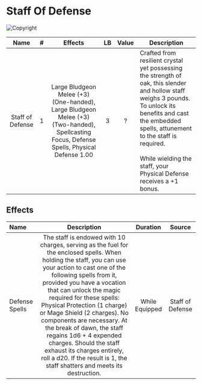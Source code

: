 # Staff Of Defense

![Copyright]()

|       Name       | # |                                         Effects                                         | LB | Value | Description                                                                                                                                                                                                                                                                                 |
| :--------------: | :-: | :-------------------------------------------------------------------------------------: | :-: | :---: | ------------------------------------------------------------------------------------------------------------------------------------------------------------------------------------------------------------------------------------------------------------------------------------------- |
| Staff of Defense | 1 | Large Bludgeon Melee (+3) (One-handed), Large Bludgeon Melee (+3) (Two-handed), Spellcasting Focus, Defense Spells, Physical Defense 1.00 | 3 |   ?   | Crafted from resilient crystal yet possessing the strength of oak, this slender and hollow staff weighs 3 pounds. To unlock its benefits and cast the embedded spells, attunement to the staff is required.<br /><br />While wielding the staff, your Physical Defense receives a +1 bonus. |

## Effects

| Name           |                                                                                                                                                                                                                                                                           Description                                                                                                                                                                                                                                                                           |    Duration    |      Source      |
| :------------- | :------------------------------------------------------------------------------------------------------------------------------------------------------------------------------------------------------------------------------------------------------------------------------------------------------------------------------------------------------------------------------------------------------------------------------------------------------------------------------------------------------------------------------------------------------: | :------------: | :--------------: |
| Defense Spells | The staff is endowed with 10 charges, serving as the fuel for the enclosed spells. When holding the staff, you can use your action to cast one of the following spells from it, provided you have a vocation that can unlock the magic required for these spells: Physical Protection (1 charge) or Mage Shield (2 charges). No components are necessary. At the break of dawn, the staff regains 1d6 + 4 expended charges. Should the staff exhaust its charges entirely, roll a d20. If the result is 1, the staff shatters and meets its destruction. | While Equipped | Staff of Defense |
